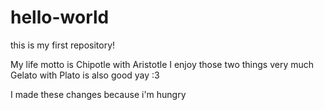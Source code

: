 # hello-world
this is my first repository! 

My life motto is Chipotle with Aristotle
I enjoy those two things very much
Gelato with Plato is also good
yay :3 

I made these changes because i'm hungry 
